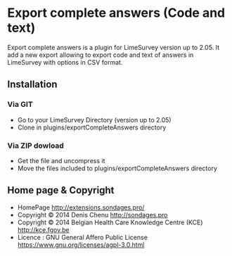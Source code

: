 # Export complete answers (Code and text) 
Export complete answers is a plugin for LimeSurvey version up to 2.05. It add a new export allowing to export code and text of answers in LimeSurvey with options in CSV format.

## Installation

### Via GIT
- Go to your LimeSurvey Directory (version up to 2.05)
- Clone in plugins/exportCompleteAnswers directory

### Via ZIP dowload
- Get the file and uncompress it
- Move the files included to plugins/exportCompleteAnswers directory

## Home page & Copyright
- HomePage <http://extensions.sondages.pro/>
- Copyright © 2014 Denis Chenu <http://sondages.pro>
- Copyright © 2014 Belgian Health Care Knowledge Centre (KCE) <http://kce.fgov.be>
- Licence : GNU General Affero Public License <https://www.gnu.org/licenses/agpl-3.0.html>


